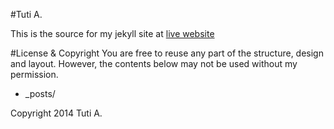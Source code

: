 #Tuti A.

This is the source for my jekyll site at [live website](http://radtuti.github.io)


#License & Copyright
You are free to reuse any part of the structure, design and layout. 
However, the contents below may not be used without my permission.
* _posts/

Copyright 2014 Tuti A.